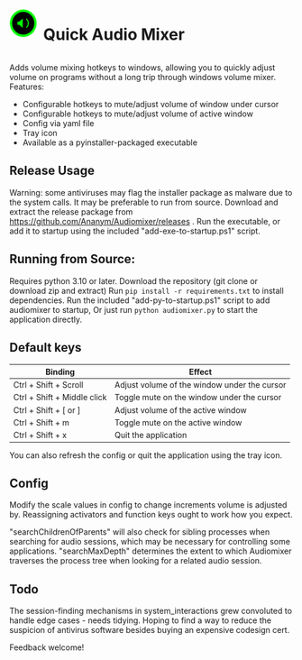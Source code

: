 <div style="display: flex; align-items: center;">
  <img src="./icon.png" alt="Quick Audio Mixer Icon" style="width: 50px; height: 50px; margin-right: 10px; margin-bottom: 20px;">
  <h1>Quick Audio Mixer</h1>
</div>

Adds volume mixing hotkeys to windows, allowing you to quickly adjust volume on programs without a long trip through windows volume mixer.
Features:

- Configurable hotkeys to mute/adjust volume of window under cursor
- Configurable hotkeys to mute/adjust volume of active window
- Config via yaml file
- Tray icon
- Available as a pyinstaller-packaged executable

## Release Usage

Warning: some antiviruses may flag the installer package as malware due to the system calls. It may be preferable to run from source.
Download and extract the release package from https://github.com/Ananym/Audiomixer/releases .
Run the executable, or add it to startup using the included "add-exe-to-startup.ps1" script.

## Running from Source:

Requires python 3.10 or later.
Download the repository (git clone or download zip and extract)
Run `pip install -r requirements.txt` to install dependencies.
Run the included "add-py-to-startup.ps1" script to add audiomixer to startup,
Or just run `python audiomixer.py` to start the application directly.

## Default keys

| Binding                     | Effect                                       |
| --------------------------- | -------------------------------------------- |
| Ctrl + Shift + Scroll       | Adjust volume of the window under the cursor |
| Ctrl + Shift + Middle click | Toggle mute on the window under the cursor   |
| Ctrl + Shift + [ or ]       | Adjust volume of the active window           |
| Ctrl + Shift + m            | Toggle mute on the active window             |
| Ctrl + Shift + x            | Quit the application                         |

You can also refresh the config or quit the application using the tray icon.

## Config

Modify the scale values in config to change increments volume is adjusted by.
Reassigning activators and function keys ought to work how you expect.

"searchChildrenOfParents" will also check for sibling processes when searching for audio sessions, which may be necessary for controlling some applications.
"searchMaxDepth" determines the extent to which Audiomixer traverses the process tree when looking for a related audio session.

## Todo

The session-finding mechanisms in system_interactions grew convoluted to handle edge cases - needs tidying.
Hoping to find a way to reduce the suspicion of antivirus software besides buying an expensive codesign cert.

Feedback welcome!
